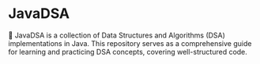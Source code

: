 # JavaDSA
🚀 JavaDSA is a collection of Data Structures and Algorithms (DSA) implementations in Java. This repository serves as a comprehensive guide for learning and practicing DSA concepts, covering  well-structured code.
